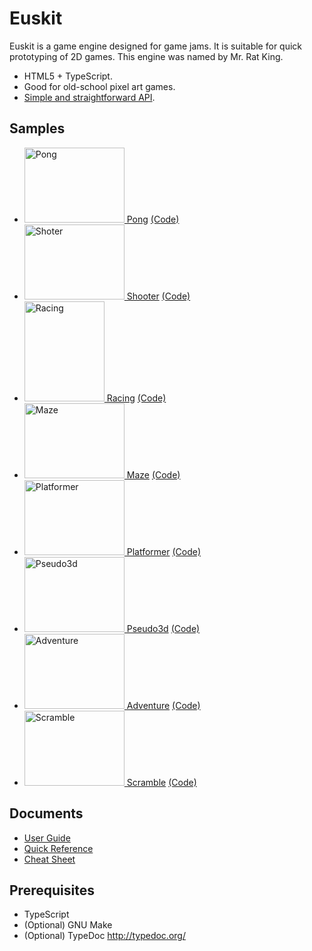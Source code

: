 Euskit
======

Euskit is a game engine designed for game jams.
It is suitable for quick prototyping of 2D games.
This engine was named by Mr. Rat King.

 * HTML5 + TypeScript.
 * Good for old-school pixel art games.
 * <a href="https://euske.github.io/euskit/quickref.html">Simple and straightforward API</a>.

Samples
-------

 * <a href="https://euske.github.io/euskit/samples/pong/index.html"><img src="https://euske.github.io/euskit/samples/pong/gameplay.gif" width="160" height="120" alt="Pong"> Pong</a> <a href="https://github.com/euske/euskit/blob/master/samples/pong/src/game.ts">(Code)</a>
 * <a href="https://euske.github.io/euskit/samples/shooter/index.html"><img src="https://euske.github.io/euskit/samples/shooter/gameplay.gif" width="160" height="120" alt="Shoter"> Shooter</a> <a href="https://github.com/euske/euskit/blob/master/samples/shooter/src/game.ts">(Code)</a>
 * <a href="https://euske.github.io/euskit/samples/racing/index.html"><img src="https://euske.github.io/euskit/samples/racing/gameplay.gif" width="128" height="160" alt="Racing"> Racing</a> <a href="https://github.com/euske/euskit/blob/master/samples/racing/src/game.ts">(Code)</a>
 * <a href="https://euske.github.io/euskit/samples/maze/index.html"><img src="https://euske.github.io/euskit/samples/maze/gameplay.gif" width="160" height="120" alt="Maze"> Maze</a> <a href="https://github.com/euske/euskit/blob/master/samples/maze/src/game.ts">(Code)</a>
 * <a href="https://euske.github.io/euskit/samples/platformer/index.html"><img src="https://euske.github.io/euskit/samples/platformer/gameplay.gif" width="160" height="120" alt="Platformer"> Platformer</a> <a href="https://github.com/euske/euskit/blob/master/samples/platformer/src/game.ts">(Code)</a>
 * <a href="https://euske.github.io/euskit/samples/pseudo3d/index.html"><img src="https://euske.github.io/euskit/samples/pseudo3d/gameplay.gif" width="160" height="120" alt="Pseudo3d"> Pseudo3d</a> <a href="https://github.com/euske/euskit/blob/master/samples/pseudo3d/src/game.ts">(Code)</a>
 * <a href="https://euske.github.io/euskit/samples/adventure/index.html"><img src="https://euske.github.io/euskit/samples/adventure/gameplay.gif" width="160" height="120" alt="Adventure"> Adventure</a> <a href="https://github.com/euske/euskit/blob/master/samples/adventure/src/game.ts">(Code)</a>
 * <a href="https://euske.github.io/euskit/samples/scramble/index.html"><img src="https://euske.github.io/euskit/samples/scramble/gameplay.gif" width="160" height="120" alt="Scramble"> Scramble</a> <a href="https://github.com/euske/euskit/blob/master/samples/scramble/src/game.ts">(Code)</a>

Documents
---------
 * <a href="https://euske.github.io/euskit/userguide.html">User Guide</a>
 * <a href="https://euske.github.io/euskit/quickref.html">Quick Reference</a>
 * <a href="https://euske.github.io/euskit/cheatsheet.html">Cheat Sheet</a>

Prerequisites
-------------
 * TypeScript
 * (Optional) GNU Make
 * (Optional) TypeDoc http://typedoc.org/
